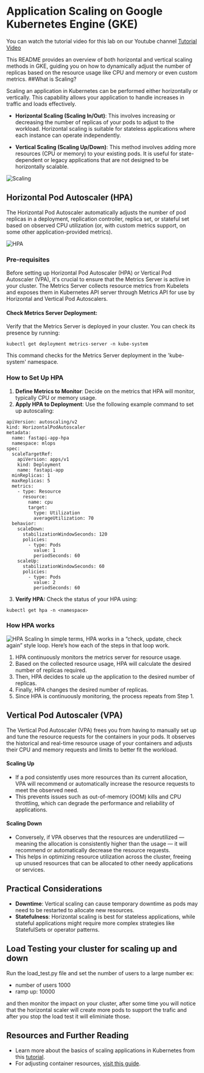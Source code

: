# Application Scaling on Google Kubernetes Engine (GKE)

You can watch the tutorial video for this lab on our Youtube channel [Tutorial Video](https://youtu.be/5KsCxqVWaPg)

This README provides an overview of both horizontal and vertical scaling methods in GKE, guiding you on how to dynamically adjust the number of replicas based on the resource usage like CPU and memory or even custom metrics.
##What is Scaling?

Scaling an application in Kubernetes can be performed either horizontally or vertically. This capability allows your application to handle increases in traffic and loads effectively.
- **Horizontal Scaling (Scaling In/Out)**: This involves increasing or decreasing the number of replicas of your pods to adjust to the workload. Horizontal scaling is suitable for stateless applications where each instance can operate independently.

- **Vertical Scaling (Scaling Up/Down)**: This method involves adding more resources (CPU or memory) to your existing pods. It is useful for state-dependent or legacy applications that are not designed to be horizontally scalable.

![Scaling](../assets/application_scaling.svg)

## Horizontal Pod Autoscaler (HPA)
The Horizontal Pod Autoscaler automatically adjusts the number of pod replicas in a deployment, replication controller, replica set, or stateful set based on observed CPU utilization (or, with custom metrics support, on some other application-provided metrics).

![HPA](../assets/Kubernetes_HPA_Guide.png)

### Pre-requisites
Before setting up Horizontal Pod Autoscaler (HPA) or Vertical Pod Autoscaler (VPA), it's crucial to ensure that the Metrics Server is active in your cluster. The Metrics Server collects resource metrics from Kubelets and exposes them in Kubernetes API server through Metrics API for use by Horizontal and Vertical Pod Autoscalers.

#### Check Metrics Server Deployment:
Verify that the Metrics Server is deployed in your cluster. You can check its presence by running:
```
kubectl get deployment metrics-server -n kube-system
```
This command checks for the Metrics Server deployment in the 'kube-system' namespace.

### How to Set Up HPA
1. **Define Metrics to Monitor**: Decide on the metrics that HPA will monitor, typically CPU or memory usage.
2. **Apply HPA to Deployment**: Use the following example command to set up autoscaling:
```
apiVersion: autoscaling/v2
kind: HorizontalPodAutoscaler
metadata:
  name: fastapi-app-hpa
  namespace: mlops
spec:
  scaleTargetRef:
    apiVersion: apps/v1
    kind: Deployment
    name: fastapi-app
  minReplicas: 1
  maxReplicas: 5
  metrics:
    - type: Resource
      resource:
        name: cpu
        target:
          type: Utilization
          averageUtilization: 70
  behavior:
    scaleDown:
      stabilizationWindowSeconds: 120
      policies:
        - type: Pods
          value: 1
          periodSeconds: 60
    scaleUp:
      stabilizationWindowSeconds: 60
      policies:
        - type: Pods
          value: 2
          periodSeconds: 60
```
3. **Verify HPA:** Check the status of your HPA using:
```
kubectl get hpa -n <namespace>
```

### How HPA works
![HPA Scaling](../assets/Kuberneteshpa_works.png)
In simple terms, HPA works in a “check, update, check again” style loop. Here’s how each of the steps in that loop work.
1. HPA continuously monitors the metrics server for resource usage.
2. Based on the collected resource usage, HPA will calculate the desired number of replicas required.
3. Then, HPA decides to scale up the application to the desired number of replicas.
4. Finally, HPA changes the desired number of replicas.
5. Since HPA is continuously monitoring, the process repeats from Step 1.

## Vertical Pod Autoscaler (VPA)
The Vertical Pod Autoscaler (VPA) frees you from having to manually set up and tune the resource requests for the containers in your pods. It observes the historical and real-time resource usage of your containers and adjusts their CPU and memory requests and limits to better fit the workload.

#### Scaling Up
- If a pod consistently uses more resources than its current allocation, VPA will recommend or automatically increase the resource requests to meet the observed need.
- This prevents issues such as out-of-memory (OOM) kills and CPU throttling, which can degrade the performance and reliability of applications.

#### Scaling Down
- Conversely, if VPA observes that the resources are underutilized — meaning the allocation is consistently higher than the usage — it will recommend or automatically decrease the resource requests.
- This helps in optimizing resource utilization across the cluster, freeing up unused resources that can be allocated to other needy applications or services.

## Practical Considerations
- **Downtime**: Vertical scaling can cause temporary downtime as pods may need to be restarted to allocate new resources.
- **Statefulness**: Horizontal scaling is best for stateless applications, while stateful applications might require more complex strategies like StatefulSets or operator patterns.


## Load Testing your cluster for scaling up and down

Run the load_test.py file and set the number of users to a large number ex: 

 - number of users 1000
 - ramp up: 10000

and then monitor the impact on your cluster, after some time you will notice that the horizontal scaler will create more pods to support the trafic and after you stop the load test it will eliminiate those. 


## Resources and Further Reading
- Learn more about the basics of scaling applications in Kubernetes from this [tutorial](https://kubernetes.io/docs/tutorials/kubernetes-basics/scale/scale-intro/ "tutorial").
- For adjusting container resources, [visit this guide](https://kubernetes.io/docs/tasks/configure-pod-container/resize-container-resources/ "visit this guide").

